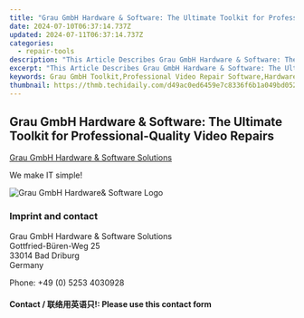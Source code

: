 ```yaml
---
title: "Grau GmbH Hardware & Software: The Ultimate Toolkit for Professional-Quality Video Repairs"
date: 2024-07-10T06:37:14.737Z
updated: 2024-07-11T06:37:14.737Z
categories:
  - repair-tools
description: "This Article Describes Grau GmbH Hardware & Software: The Ultimate Toolkit for Professional-Quality Video Repairs"
excerpt: "This Article Describes Grau GmbH Hardware & Software: The Ultimate Toolkit for Professional-Quality Video Repairs"
keywords: Grau GmbH Toolkit,Professional Video Repair Software,Hardware Solutions Video Repairs,High Quality Video Repair Tools,Premium Video Editing Fixes,Expert Level Video Restoration Kit,Top Rated Video Correction Equipment
thumbnail: https://thmb.techidaily.com/d49ac0ed6459e7c8336f6b1a049bd052597f67371de84c07fa11e25ea749aee6.jpg
---
```


## Grau GmbH Hardware & Software: The Ultimate Toolkit for Professional-Quality Video Repairs

[Grau GmbH Hardware & Software Solutions](https://main.grauonline.de/)

We make IT simple!

![Grau GmbH Hardware& Software Logo](https://main.grauonline.de/wp-content/uploads/2021/05/output-onlinepngtools.png)

### Imprint and contact

 Grau GmbH Hardware & Software Solutions  
 Gottfried-Büren-Weg 25  
 33014 Bad Driburg  
 Germany

Phone: +49 (0) 5253 4030928

#### Contact / 联络用英语只!: Please use this contact form

<ins class="adsbygoogle"
     style="display:block"
     data-ad-format="autorelaxed"
     data-ad-client="ca-pub-7571918770474297"
     data-ad-slot="1223367746"></ins>



<ins class="adsbygoogle"
     style="display:block"
     data-ad-client="ca-pub-7571918770474297"
     data-ad-slot="8358498916"
     data-ad-format="auto"
     data-full-width-responsive="true"></ins>



